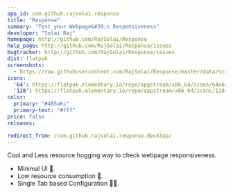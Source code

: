 ```yaml
---
app_id: com.github.rajsolai.response
title: "Response"
summary: "Test your Webpage&#39;s Responsiveness"
developer: "Solai Raj"
homepage: http://github.com/RajSolai/Response
help_page: http://github.com/RajSolai/Response/issues
bugtracker: http://github.com/RajSolai/Response/issues
dist: flatpak
screenshots:
  - https://raw.githubusercontent.com/RajSolai/Response/master/data/screenshots/app_normal_mobile.png
icons:
  '64': https://flatpak.elementary.io/repo/appstream/x86_64/icons/64x64/com.github.rajsolai.response.png
  '128': https://flatpak.elementary.io/repo/appstream/x86_64/icons/128x128/com.github.rajsolai.response.png
color:
  primary: "#485a6c"
  primary-text: "#fff"
price: false
releases:

redirect_from: /com.github.rajsolai.response.desktop/
---
```


<p>Cool and Less resource hogging way to check webpage responsiveness.</p>
<ul>
<li>Minimal UI 🎨️.</li>
<li>Low resource consumption 🍰️.</li>
<li>Single Tab based Configuration 👨‍💻️.</li>
</ul>